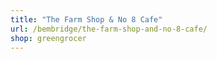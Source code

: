 ```yaml
---
title: "The Farm Shop & No 8 Cafe"
url: /bembridge/the-farm-shop-and-no-8-cafe/
shop: greengrocer
---
```

